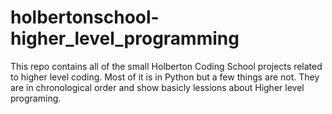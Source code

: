 # holbertonschool-higher_level_programming

This repo contains all of the small Holberton Coding School projects
related to higher level coding. Most of it is in Python but a few
things are not. 
They are in chronological order and show basicly lessions about
Higher level programing.
